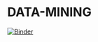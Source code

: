 # DATA-MINING
[![Binder](https://mybinder.org/badge_logo.svg)](https://mybinder.org/v2/gh/souhahd/DATA-MINING/main?labpath=TP1_CLEANING_DATA.ipynb)

